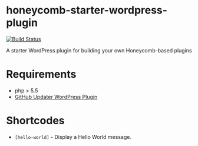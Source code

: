 # honeycomb-starter-wordpress-plugin
[![Build Status](https://travis-ci.org/gios-asu/honeycomb-starter-wordpress-plugin.svg?branch=develop)](https://travis-ci.org/gios-asu/honeycomb-starter-wordpress-plugin)

A starter WordPress plugin for building your own Honeycomb-based plugins

# Requirements
* php > 5.5
* [GitHub Updater WordPress Plugin](https://github.com/afragen/github-updater)


# Shortcodes

* `[hello-world]` - Display a Hello World message.

